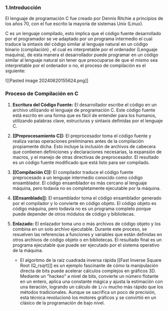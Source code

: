 ### 1.Introducción

El lenguaje de programación C fue creado por Dennis Ritchie a principios de los años 70, con el fue escrito la mayoría de sistemas Unix  (Linux).

C es un lenguaje compilado, esto implica que el código fuente desarrollado por el programador se ve adaptado por un programa intermedio el cual traduce la sintaxis del código similar al lenguaje natural en un código binario (compilación) , el cual es interpretable  por el ordenador (Lenguaje maquina), de esta manera el desarrollador puede programar en un código similar al lenguaje natural sin tener que preocuparse de que el mismo sea interpretable por el ordenador o no, el proceso de compilación es el siguiente:

![[Pasted image 20240620155624.png]]
### Proceso de Compilación en C

1. **Escritura del Código Fuente:** El desarrollador escribe el código en un archivo utilizando el lenguaje de programación C. Este código fuente está escrito en una forma que es fácil de entender para los humanos, utilizando palabras clave, estructuras y sintaxis definidas por el lenguaje C.
    
2. **[[Preprocesamiento C]]:** El preprocesador toma el código fuente y realiza varias operaciones preliminares antes de la compilación propiamente dicha. Esto incluye la inclusión de archivos de cabecera que contienen definiciones y declaraciones necesarias, la expansión de macros, y el manejo de otras directivas de preprocesador. El resultado es un código fuente modificado que está listo para ser compilado.
    
3. **[[Compilación C]]:** El compilador traduce el código fuente preprocesado a un lenguaje intermedio conocido como código ensamblador. El código ensamblador es más cercano al lenguaje máquina, pero todavía no es completamente ejecutable por la máquina.
    
4. **[[Ensamblado]]:** El ensamblador toma el código ensamblador generado por el compilador y lo convierte en código objeto. El código objeto es código máquina, pero todavía no es un programa completo porque puede depender de otros módulos de código y bibliotecas.
    
5. **Enlazado:** El enlazador toma uno o más archivos de código objeto y los combina en un solo archivo ejecutable. Durante este proceso, se resuelven las referencias a funciones y variables que están definidas en otros archivos de código objeto o en bibliotecas. El resultado final es un programa ejecutable que puede ser ejecutado por el sistema operativo de la máquina.
   
   - El algoritmo de la raíz cuadrada inversa rápida [[Fast Inverse Square Root (Q_rsqrt)]]
  es un ejemplo fascinante de cómo la manipulación directa de bits puede acelerar cálculos complejos en gráficos 3D. Mediante un "hackeo" a nivel de bits, convierte un número flotante en un entero, aplica una constante mágica y ajusta la estimación con una iteración, logrando un cálculo de `1/√x` mucho más rápido que los métodos tradicionales. Aunque se sacrifica un poco de precisión, esta técnica revolucionó los motores gráficos y se convirtió en un clásico de la programación de bajo nivel.